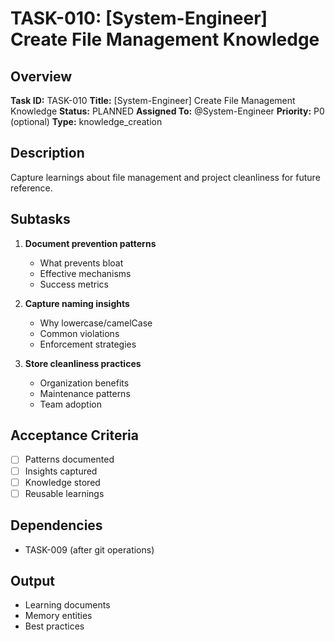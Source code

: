 # TASK-010: [System-Engineer] Create File Management Knowledge

## Overview
**Task ID:** TASK-010
**Title:** [System-Engineer] Create File Management Knowledge
**Status:** PLANNED
**Assigned To:** @System-Engineer
**Priority:** P0 (optional)
**Type:** knowledge_creation

## Description
Capture learnings about file management and project cleanliness for future reference.

## Subtasks
1. **Document prevention patterns**
   - What prevents bloat
   - Effective mechanisms
   - Success metrics

2. **Capture naming insights**
   - Why lowercase/camelCase
   - Common violations
   - Enforcement strategies

3. **Store cleanliness practices**
   - Organization benefits
   - Maintenance patterns
   - Team adoption

## Acceptance Criteria
- [ ] Patterns documented
- [ ] Insights captured
- [ ] Knowledge stored
- [ ] Reusable learnings

## Dependencies
- TASK-009 (after git operations)

## Output
- Learning documents
- Memory entities
- Best practices